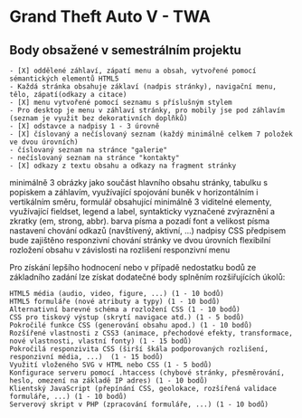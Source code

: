 # Grand Theft Auto V - TWA
## Body obsažené v semestrálním projektu
    - [X] oddělené záhlaví, zápatí menu a obsah, vytvořené pomocí sémantických elementů HTML5
    - Každá stránka obsahuje záklaví (nadpis stránky), navigační menu, tělo, zápatí(odkazy a citace)
    - [X] menu vytvořené pomocí seznamu s příslušným stylem
    - Pro desktop je menu v záhlaví stránky, pro mobily jse pod záhlavím (seznam je využit bez dekorativních doplňků)
    - [X] odstavce a nadpisy 1 - 3 úrovně
    - [X] číslovaný a nečíslovaný seznam (každý minimálně celkem 7 položek ve dvou úrovních)
    - číslovaný seznam na stránce "galerie"
    - nečíslovaný seznam na stránce "kontakty"
    - [X] odkazy z textu obsahu a odkazy na fragment stránky
minimálně 3 obrázky jako součást hlavního obsahu stránky,
tabulku s popiskem a záhlavím, využívající spojování buněk v horizontálním i vertikálním směru,
formulář obsahující minimálně 3 viditelné elementy, využívající fieldset, legend a label,
syntakticky vyznačené zvýraznění a zkratky (em, strong, abbr).
barva písma a pozadí
font a velikost písma
nastavení chování odkazů (navštívený, aktivní, ...)
nadpisy
CSS předpisem bude zajištěno responzivní chování stránky ve dvou úrovních 
flexibilní rozložení obsahu v závislosti na rozlišení
responzivní menu

Pro získání lepšího hodnocení nebo v případě nedostatku bodů ze základního zadání lze získat dodatečné body splněním rozšiřujících úkolů:

    HTML5 média (audio, video, figure, ...) (1 - 10 bodů)
    HTML5 formuláře (nové atributy a typy) (1 - 10 bodů)
    Alternativní barevné schéma a rozložení CSS (1 - 10 bodů)
    CSS pro tiskový výstup (skrytí navigace atd.) (1 - 5 bodů)
    Pokročilé funkce CSS (generování obsahu apod.) (1 - 10 bodů)
    Rozšířené vlastnosti z CSS3 (animace, přechodové efekty, transformace, nové vlastnosti, vlastní fonty) (1 - 15 bodů)
    Pokročilá responzivita CSS (širší škála podporovaných rozlišení, responzivní média, ...)  (1 - 15 bodů)
    Využití vloženého SVG v HTML nebo CSS (1 - 5 bodů)
    Konfigurace serveru pomocí .htaccess (chybové stránky, přesměrování, heslo, omezení na základě IP adres) (1 - 10 bodů)
    Klientský JavaScript (přepínání CSS, geolokace, rozšířená validace formuláře, ...) (1 - 10 bodů)
    Serverový skript v PHP (zpracování formuláře, ...) (1 - 10 bodů)

